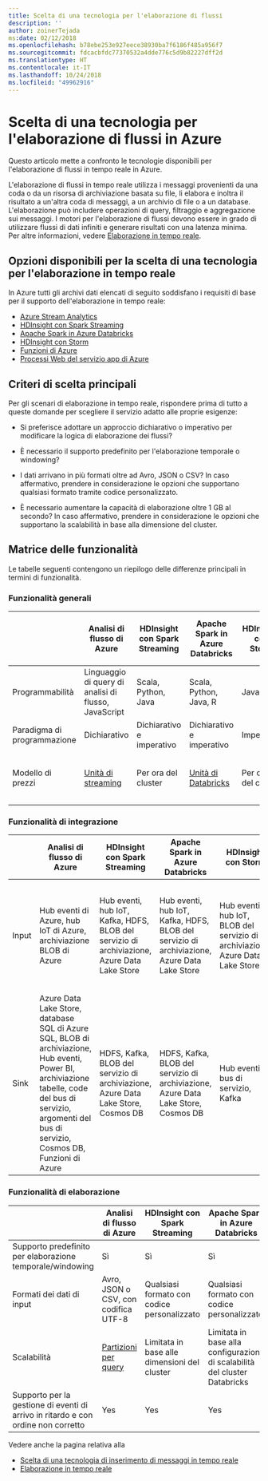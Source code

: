 ```yaml
---
title: Scelta di una tecnologia per l'elaborazione di flussi
description: ''
author: zoinerTejada
ms:date: 02/12/2018
ms.openlocfilehash: b78ebe253e927eece38930ba7f6186f485a956f7
ms.sourcegitcommit: fdcacbfdc77370532a4dde776c5d9b82227dff2d
ms.translationtype: HT
ms.contentlocale: it-IT
ms.lasthandoff: 10/24/2018
ms.locfileid: "49962916"
---
```

# <a name="choosing-a-stream-processing-technology-in-azure"></a>Scelta di una tecnologia per l'elaborazione di flussi in Azure

Questo articolo mette a confronto le tecnologie disponibili per l'elaborazione di flussi in tempo reale in Azure.

L'elaborazione di flussi in tempo reale utilizza i messaggi provenienti da una coda o da un risorsa di archiviazione basata su file, li elabora e inoltra il risultato a un'altra coda di messaggi, a un archivio di file o a un database. L'elaborazione può includere operazioni di query, filtraggio e aggregazione sui messaggi. I motori per l'elaborazione di flussi devono essere in grado di utilizzare flussi di dati infiniti e generare risultati con una latenza minima. Per altre informazioni, vedere [Elaborazione in tempo reale](../big-data/real-time-processing.md).

## <a name="what-are-your-options-when-choosing-a-technology-for-real-time-processing"></a>Opzioni disponibili per la scelta di una tecnologia per l'elaborazione in tempo reale
In Azure tutti gli archivi dati elencati di seguito soddisfano i requisiti di base per il supporto dell'elaborazione in tempo reale:
- [Azure Stream Analytics](/azure/stream-analytics/)
- [HDInsight con Spark Streaming](/azure/hdinsight/spark/apache-spark-streaming-overview)
- [Apache Spark in Azure Databricks](/azure/azure-databricks/)
- [HDInsight con Storm](/azure/hdinsight/storm/apache-storm-overview)
- [Funzioni di Azure](/azure/azure-functions/functions-overview)
- [Processi Web del servizio app di Azure](/azure/app-service/web-sites-create-web-jobs)

## <a name="key-selection-criteria"></a>Criteri di scelta principali

Per gli scenari di elaborazione in tempo reale, rispondere prima di tutto a queste domande per scegliere il servizio adatto alle proprie esigenze:

- Si preferisce adottare un approccio dichiarativo o imperativo per modificare la logica di elaborazione dei flussi?

- È necessario il supporto predefinito per l'elaborazione temporale o windowing?

- I dati arrivano in più formati oltre ad Avro, JSON o CSV? In caso affermativo, prendere in considerazione le opzioni che supportano qualsiasi formato tramite codice personalizzato.

- È necessario aumentare la capacità di elaborazione oltre 1 GB al secondo? In caso affermativo, prendere in considerazione le opzioni che supportano la scalabilità in base alla dimensione del cluster. 

## <a name="capability-matrix"></a>Matrice delle funzionalità

Le tabelle seguenti contengono un riepilogo delle differenze principali in termini di funzionalità. 

### <a name="general-capabilities"></a>Funzionalità generali

| | Analisi di flusso di Azure | HDInsight con Spark Streaming | Apache Spark in Azure Databricks | HDInsight con Storm | Funzioni di Azure | Processi Web del servizio app di Azure |
| --- | --- | --- | --- | --- | --- | --- | 
| Programmabilità | Linguaggio di query di analisi di flusso, JavaScript | Scala, Python, Java | Scala, Python, Java, R | Java, C# | C#, F#, Node.js | C#, Node.js, PHP, Java, Python |
| Paradigma di programmazione | Dichiarativo | Dichiarativo e imperativo | Dichiarativo e imperativo | Imperativo | Imperativo | Imperativo |    
| Modello di prezzi | [Unità di streaming](https://azure.microsoft.com/pricing/details/stream-analytics/) | Per ora del cluster | [Unità di Databricks](https://azure.microsoft.com/pricing/details/databricks/) | Per ora del cluster | Per esecuzione di funzione e utilizzo di risorse | Per ora del piano di servizio app |  

### <a name="integration-capabilities"></a>Funzionalità di integrazione

| | Analisi di flusso di Azure | HDInsight con Spark Streaming | Apache Spark in Azure Databricks | HDInsight con Storm | Funzioni di Azure | Processi Web del servizio app di Azure |
| --- | --- | --- | --- | --- | --- | --- | 
| Input | Hub eventi di Azure, hub IoT di Azure, archiviazione BLOB di Azure  | Hub eventi, hub IoT, Kafka, HDFS, BLOB del servizio di archiviazione, Azure Data Lake Store  | Hub eventi, hub IoT, Kafka, HDFS, BLOB del servizio di archiviazione, Azure Data Lake Store  | Hub eventi, hub IoT, BLOB del servizio di archiviazione, Azure Data Lake Store  | [Binding supportati](/azure/azure-functions/functions-triggers-bindings#supported-bindings) | Bus di servizio, Code di archiviazione, BLOB del servizio di archiviazione, Hub eventi, WebHooks, Cosmos DB, File |
| Sink |  Azure Data Lake Store, database SQL di Azure SQL, BLOB di archiviazione, Hub eventi, Power BI, archiviazione tabelle, code del bus di servizio, argomenti del bus di servizio, Cosmos DB, Funzioni di Azure  | HDFS, Kafka, BLOB del servizio di archiviazione, Azure Data Lake Store, Cosmos DB | HDFS, Kafka, BLOB del servizio di archiviazione, Azure Data Lake Store, Cosmos DB | Hub eventi, bus di servizio, Kafka | [Binding supportati](/azure/azure-functions/functions-triggers-bindings#supported-bindings) | Bus di servizio, Code di archiviazione, BLOB del servizio di archiviazione, Hub eventi, WebHooks, Cosmos DB, File | 

### <a name="processing-capabilities"></a>Funzionalità di elaborazione

| | Analisi di flusso di Azure | HDInsight con Spark Streaming | Apache Spark in Azure Databricks | HDInsight con Storm | Funzioni di Azure | Processi Web del servizio app di Azure |
| --- | --- | --- | --- | --- | --- | --- | 
| Supporto predefinito per elaborazione temporale/windowing | Sì | Sì | Sì | Sì | No  | No  |
| Formati dei dati di input | Avro, JSON o CSV, con codifica UTF-8 | Qualsiasi formato con codice personalizzato | Qualsiasi formato con codice personalizzato | Qualsiasi formato con codice personalizzato | Qualsiasi formato con codice personalizzato | Qualsiasi formato con codice personalizzato |
| Scalabilità | [Partizioni per query](/azure/stream-analytics/stream-analytics-parallelization) | Limitata in base alle dimensioni del cluster | Limitata in base alla configurazione di scalabilità del cluster Databricks | Limitata in base alle dimensioni del cluster | Elaborazione parallela di un massimo di 200 istanze di app per le funzioni | Limitata dalla capacità del piano di servizio app | 
| Supporto per la gestione di eventi di arrivo in ritardo e con ordine non corretto | Yes | Yes | Yes | Yes | No  | No  |

Vedere anche la pagina relativa alla

- [Scelta di una tecnologia di inserimento di messaggi in tempo reale](./real-time-ingestion.md)
- [Elaborazione in tempo reale](../big-data/real-time-processing.md)
